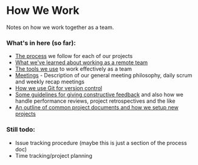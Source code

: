 # How We Work

Notes on how we work together as a team.

### What's in here (so far):
-  [The process](process.md) we follow for each of our projects
-  [What we've learned about working as a remote team](remote-work.md)
-  [The tools we use](tools.md) to work effectively as a team
-  [Meetings](meetings.md) - Description of our general meeting philosophy, daily scrum and weekly recap meetings
-  [How we use Git for version control](version-control.md)
-  [Some guidelines for giving constructive feedback](feedback.md) and also how we handle performance reviews, project retrospectives and the like
-  [An outline of common project documents and how we setup new projects](project-assets.md)

### Still todo:
-  Issue tracking procedure (maybe this is just a section of the process doc)
-  Time tracking/project planning

